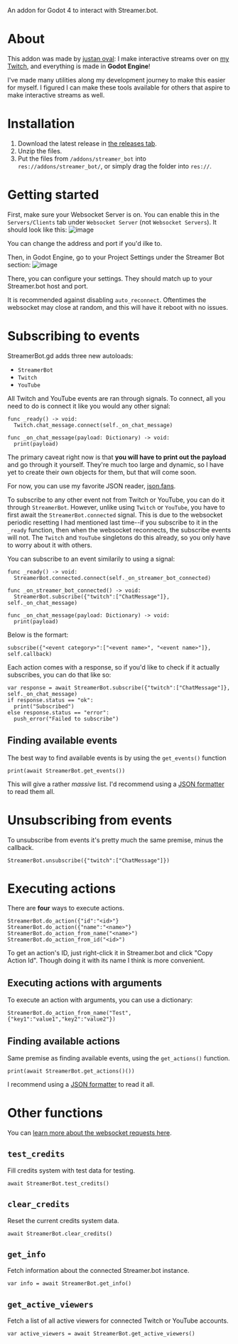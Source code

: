 An addon for Godot 4 to interact with Streamer.bot.

# About
This addon was made by [justan oval](https://justanoval.com/): I make interactive streams over on [my Twitch](https://www.twitch.tv/justanoval), and everything is made in **Godot Engine**!

I've made many utilities along my development journey to make this easier for myself. I figured I can make these tools available for others that aspire to make interactive streams as well.

# Installation
1. Download the latest release in [the releases tab](https://github.com/justanoval/StreamerBot.gd/releases).
2. Unzip the files.
3. Put the files from `/addons/streamer_bot` into `res://addons/streamer_bot/`, or simply drag the folder into `res://`.

# Getting started
First, make sure your Websocket Server is on. You can enable this in the `Servers/Clients` tab under `Websocket Server` (not `Websocket Servers`). It should look like this:
![image](https://github.com/user-attachments/assets/61ba3be5-88f3-4f84-9cec-1b40b59c2564)

You can change the address and port if you'd ilke to.

Then, in Godot Engine, go to your Project Settings under the Streamer Bot section:
![image](https://github.com/user-attachments/assets/1e4b471c-80e3-4fdc-a905-06796d13dd4b)

There, you can configure your settings. They should match up to your Streamer.bot host and port.

It is recommended against disabling `auto_reconnect`. Oftentimes the websocket may close at random, and this will have it reboot with no issues.

# Subscribing to events
StreamerBot.gd adds three new autoloads:
- `StreamerBot`
- `Twitch`
- `YouTube`

All Twitch and YouTube events are ran through signals. To connect, all you need to do is connect it like you would any other signal:
```gdscript
func _ready() -> void:
  Twitch.chat_message.connect(self._on_chat_message)

func _on_chat_message(payload: Dictionary) -> void:
  print(payload)
```

The primary caveat right now is that **you will have to print out the payload** and go through it yourself. They're much too large and dynamic, so I have yet to create their own objects for them, but that will come soon.

For now, you can use my favorite JSON reader, [json.fans](https://json.fans/).

To subscribe to any other event not from Twitch or YouTube, you can do it through `StreamerBot`. However, unlike using `Twitch` or `YouTube`, you have to first await the `StreamerBot.connected` signal. 
This is due to the websocket periodic resetting I had mentioned last time--if you subscribe to it in the `_ready` function, then when the websocket reconnects, the subscribe events will not. The `Twitch` and `YouTube` singletons do this already, so you only have 
to worry about it with others.

You can subscribe to an event similarily to using a signal:
```gdscript
func _ready() -> void:
  StreamerBot.connected.connect(self._on_streamer_bot_connected)

func _on_streamer_bot_connected() -> void:
  StreamerBot.subscribe({"twitch":["ChatMessage"]}, self._on_chat_message)

func _on_chat_message(payload: Dictionary) -> void:
  print(payload)
```

Below is the formart:
```gdscript
subscribe({"<event category>":["<event name>", "<event name>"]}, self.callback)
```

Each action comes with a response, so if you'd like to check if it actually subscribes, you can do that like so:
```gdscript
var response = await StreamerBot.subscribe({"twitch":["ChatMessage"]}, self._on_chat_message)
if response.status == "ok":
  print("Subscribed")
else response.status == "error":
  push_error("Failed to subscribe")
```

## Finding available events
The best way to find available events is by using the `get_events()` function
```gdscript
print(await StreamerBot.get_events())
```
This will give a rather _massive_ list. I'd recommend using a [JSON formatter](https://json.fans/) to read them all.

# Unsubscribing from events
To unsubscribe from events it's pretty much the same premise, minus the callback.
```gdscript
StreamerBot.unsubscribe({"twitch":["ChatMessage"]})
```

# Executing actions
There are **four** ways to execute actions.
```gdscript
StreamerBot.do_action({"id":"<id>"}
StreamerBot.do_action({"name":"<name>"}
StreamerBot.do_action_from_name("<name>")
StreamerBot.do_action_from_id("<id>")
```

To get an action's ID, just right-click it in Streamer.bot and click "Copy Action Id". Though doing it with its name I think is more convenient.

## Executing actions with arguments
To execute an action with arguments, you can use a dictionary:
```gdscript
StreamerBot.do_action_from_name("Test", {"key1":"value1","key2":"value2"})
```

## Finding available actions
Same premise as finding available events, using the `get_actions()` function.
```gdscript
print(await StreamerBot.get_actions()())
```
I recommend using a [JSON formatter](https://json.fans/) to read it all.

# Other functions
You can [learn more about the websocket requests here](https://docs.streamer.bot/api/servers/websocket/requests).
## `test_credits`
Fill credits system with test data for testing.
```gdscript
await StreamerBot.test_credits()
```
## `clear_credits`
Reset the current credits system data.
```gdscript
await StreamerBot.clear_credits()
```
## `get_info`
Fetch information about the connected Streamer.bot instance.
```gdscript
var info = await StreamerBot.get_info()
```
## `get_active_viewers`
Fetch a list of all active viewers for connected Twitch or YouTube accounts.
```gdscript
var active_viewers = await StreamerBot.get_active_viewers()
```
